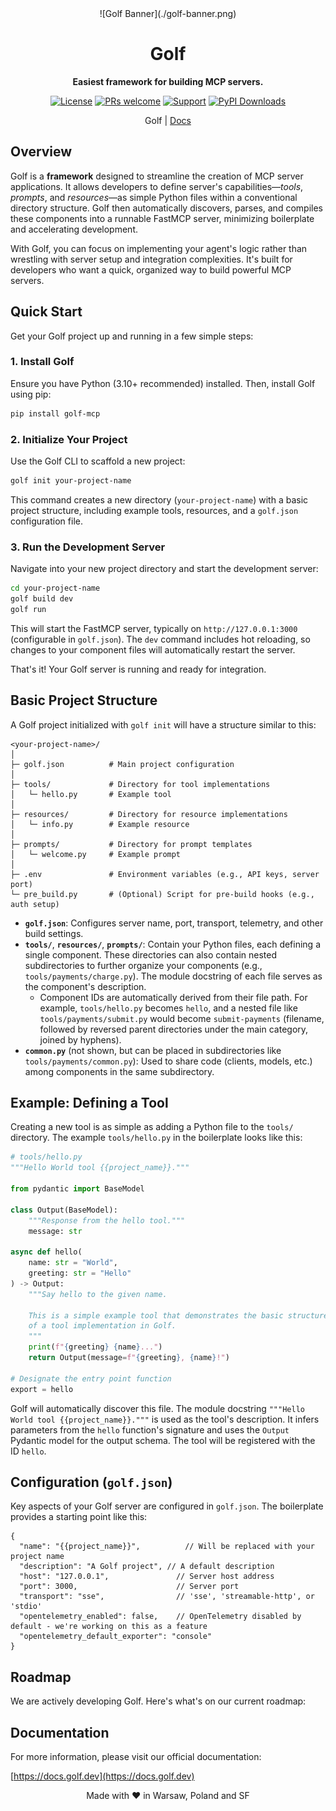<div align="center">
![Golf Banner](./golf-banner.png)

# Golf

**Easiest framework for building MCP servers.**

[![License](https://img.shields.io/badge/License-Apache%202.0-blue.svg)](https://opensource.org/licenses/Apache-2.0)
[![PRs welcome](https://img.shields.io/badge/PRs-welcome-brightgreen.svg)](https://github.com/golf-mcp/golf/pulls)
[![Support](https://img.shields.io/badge/support-contact%20author-purple.svg)](https://github.com/golf-mcp/golf/issues)
[![PyPI Downloads](https://img.shields.io/pypi/dm/golf-mcp)](https://pypi.org/project/golf-mcp/)

Golf | [Docs](https://docs.golf.dev)
</div>

## Overview

Golf is a **framework** designed to streamline the creation of MCP server applications. It allows developers to define server's capabilities—*tools*, *prompts*, and *resources*—as simple Python files within a conventional directory structure. Golf then automatically discovers, parses, and compiles these components into a runnable FastMCP server, minimizing boilerplate and accelerating development.

With Golf, you can focus on implementing your agent's logic rather than wrestling with server setup and integration complexities. It's built for developers who want a quick, organized way to build powerful MCP servers.

## Quick Start

Get your Golf project up and running in a few simple steps:

### 1. Install Golf

Ensure you have Python (3.10+ recommended) installed. Then, install Golf using pip:

```bash
pip install golf-mcp
```

### 2. Initialize Your Project

Use the Golf CLI to scaffold a new project:

```bash
golf init your-project-name
```
This command creates a new directory (`your-project-name`) with a basic project structure, including example tools, resources, and a `golf.json` configuration file.

### 3. Run the Development Server

Navigate into your new project directory and start the development server:

```bash
cd your-project-name
golf build dev
golf run
```
This will start the FastMCP server, typically on `http://127.0.0.1:3000` (configurable in `golf.json`). The `dev` command includes hot reloading, so changes to your component files will automatically restart the server.

That's it! Your Golf server is running and ready for integration.

## Basic Project Structure

A Golf project initialized with `golf init` will have a structure similar to this:

```
<your-project-name>/
│
├─ golf.json          # Main project configuration
│
├─ tools/             # Directory for tool implementations
│   └─ hello.py       # Example tool
│
├─ resources/         # Directory for resource implementations
│   └─ info.py        # Example resource
│
├─ prompts/           # Directory for prompt templates
│   └─ welcome.py     # Example prompt
│
├─ .env               # Environment variables (e.g., API keys, server port)
└─ pre_build.py       # (Optional) Script for pre-build hooks (e.g., auth setup)
```

-   **`golf.json`**: Configures server name, port, transport, telemetry, and other build settings.
-   **`tools/`**, **`resources/`**, **`prompts/`**: Contain your Python files, each defining a single component. These directories can also contain nested subdirectories to further organize your components (e.g., `tools/payments/charge.py`). The module docstring of each file serves as the component's description.
    -   Component IDs are automatically derived from their file path. For example, `tools/hello.py` becomes `hello`, and a nested file like `tools/payments/submit.py` would become `submit-payments` (filename, followed by reversed parent directories under the main category, joined by hyphens).
-   **`common.py`** (not shown, but can be placed in subdirectories like `tools/payments/common.py`): Used to share code (clients, models, etc.) among components in the same subdirectory.

## Example: Defining a Tool

Creating a new tool is as simple as adding a Python file to the `tools/` directory. The example `tools/hello.py` in the boilerplate looks like this:

```python
# tools/hello.py
"""Hello World tool {{project_name}}."""

from pydantic import BaseModel

class Output(BaseModel):
    """Response from the hello tool."""
    message: str

async def hello(
    name: str = "World",
    greeting: str = "Hello"
) -> Output:
    """Say hello to the given name.
    
    This is a simple example tool that demonstrates the basic structure
    of a tool implementation in Golf.
    """
    print(f"{greeting} {name}...")
    return Output(message=f"{greeting}, {name}!")

# Designate the entry point function
export = hello
```
Golf will automatically discover this file. The module docstring `"""Hello World tool {{project_name}}."""` is used as the tool's description. It infers parameters from the `hello` function's signature and uses the `Output` Pydantic model for the output schema. The tool will be registered with the ID `hello`.

## Configuration (`golf.json`)

Key aspects of your Golf server are configured in `golf.json`. The boilerplate provides a starting point like this:

```jsonc
{
  "name": "{{project_name}}",          // Will be replaced with your project name
  "description": "A Golf project", // A default description
  "host": "127.0.0.1",               // Server host address
  "port": 3000,                      // Server port
  "transport": "sse",                // 'sse', 'streamable-http', or 'stdio'
  "opentelemetry_enabled": false,    // OpenTelemetry disabled by default - we're working on this as a feature
  "opentelemetry_default_exporter": "console"
}
```
## Roadmap

We are actively developing Golf. Here's what's on our current roadmap:


## Documentation

For more information, please visit our official documentation:

[https://docs.golf.dev](https://docs.golf.dev)

<div align="center">
Made with ❤️ in Warsaw, Poland and SF
</div>